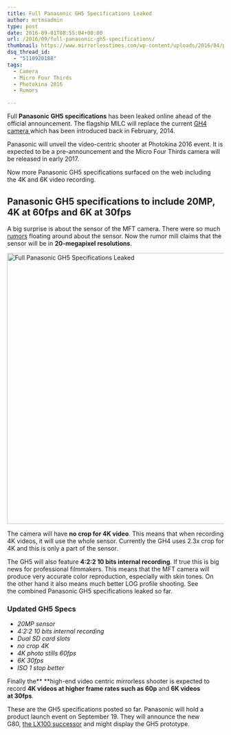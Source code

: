 ```yaml
---
title: Full Panasonic GH5 Specifications Leaked
author: mrtmsadmin
type: post
date: 2016-09-01T08:55:04+00:00
url: /2016/09/full-panasonic-gh5-specifications/
thumbnail: https://www.mirrorlesstimes.com/wp-content/uploads/2016/04/panasonic-gh5-rumors.jpg
dsq_thread_id:
  - "5110920188"
tags:
  - Camera
  - Micro Four Thirds
  - Photokina 2016
  - Rumors

---
```

Full **Panasonic GH5 specifications** has been leaked online ahead of the official announcement. The flagship MILC will replace the current [GH4 camera ][1]which has been introduced back in February, 2014.

Panasonic will unveil the video-centric shooter at Photokina 2016 event. It is expected to be a pre-announcement and the Micro Four Thirds camera will be released in early 2017.

Now more Panasonic GH5 specifications surfaced on the web including the 4K and 6K video recording. <!--more-->

## Panasonic GH5 specifications to include 20MP, 4K at 60fps and 6K at 30fps

A big surprise is about the sensor of the MFT camera. There were so much <a href="http://www.43rumors.com/ft5-first-images-new-panasonic-gh5-full-specs/" target="_blank" rel="“nofollow”">rumors</a> floating around about the sensor. Now the rumor mill claims that the sensor will be in **20-megapixel resolutions**.

<div id="attachment_22717" class="wp-caption aligncenter">
  <p>
    <a href="https://i0.wp.com/www.dailycameranews.com/wp-content/uploads/2016/08/panasonic-gh5-specs.jpg" rel="lightbox[22741]"><img class="aligncenter wp-image-5 size-full" title="Full Panasonic GH5 Specifications Leaked" src="https://i2.wp.com/www.mirrorlesstimes.com/wp-content/uploads/2016/03/panasonic-gh4-firmware-2-5-announced-post-focus-4k-photo-mode-2.jpg?resize=600%2C628&#038;ssl=1" alt="Full Panasonic GH5 Specifications Leaked" width="600" height="628" srcset="https://i2.wp.com/www.mirrorlesstimes.com/wp-content/uploads/2016/03/panasonic-gh4-firmware-2-5-announced-post-focus-4k-photo-mode-2.jpg?w=1000&ssl=1 1000w, https://i2.wp.com/www.mirrorlesstimes.com/wp-content/uploads/2016/03/panasonic-gh4-firmware-2-5-announced-post-focus-4k-photo-mode-2.jpg?resize=287%2C300&ssl=1 287w, https://i2.wp.com/www.mirrorlesstimes.com/wp-content/uploads/2016/03/panasonic-gh4-firmware-2-5-announced-post-focus-4k-photo-mode-2.jpg?resize=768%2C803&ssl=1 768w, https://i2.wp.com/www.mirrorlesstimes.com/wp-content/uploads/2016/03/panasonic-gh4-firmware-2-5-announced-post-focus-4k-photo-mode-2.jpg?resize=979%2C1024&ssl=1 979w" sizes="(max-width: 600px) 100vw, 600px" data-recalc-dims="1" /></a>
  </p>
</div>

The camera will have **no crop for 4K video**. This means that when recording 4K videos, it will use the whole sensor. Currently the GH4 uses 2.3x crop for 4K and this is only a part of the sensor.

The GH5 will also feature **4:2:2 10 bits internal recording**. If true this is big news for professional filmmakers. This means that the MFT camera will produce very accurate color reproduction, especially with skin tones. On the other hand it also means much better LOG profile shooting. See the combined Panasonic GH5 specifications leaked so far.

### Updated GH5 Specs

  * _20MP sensor_
  * _4:2:2 10 bits internal recording_
  * _Dual SD card slots_
  * _no crop 4K_
  * _4K photo stills 60fps_
  * _6K 30fps_
  * _ISO 1 stop better_

Finally the** **high-end video centric mirrorless shooter is expected to record **4K videos at higher frame rates such as 60p** and **6K videos at 30fps**.

These are the GH5 specifications posted so far. Panasonic will hold a product launch event on September 19. They will announce the new G80, [the LX100 successor][2] and might display the GH5 prototype.

 [1]: http://www.dailycameranews.com/2015/11/best-panasonic-gh4-lenses/
 [2]: http://www.dailycameranews.com/2016/06/panasonic-lx200-announcement/